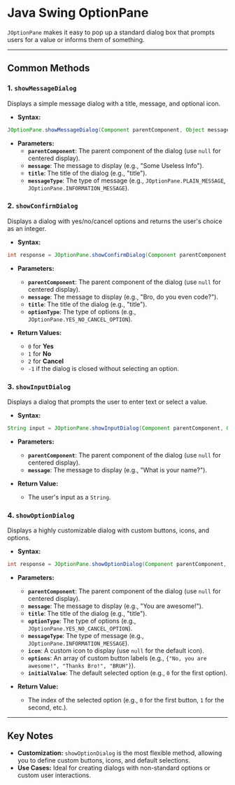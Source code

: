# Java Swing OptionPane

`JOptionPane` makes it easy to pop up a standard dialog box that prompts users for a value or informs them of something.

---

## Common Methods

### 1. `showMessageDialog`
Displays a simple message dialog with a title, message, and optional icon.

- **Syntax:**
```java
JOptionPane.showMessageDialog(Component parentComponent, Object message, String title, int messageType);
```

- **Parameters:**
  - **`parentComponent`**: The parent component of the dialog (use `null` for centered display).
  - **`message`**: The message to display (e.g., "Some Useless Info").
  - **`title`**: The title of the dialog (e.g., "title").
  - **`messageType`**: The type of message (e.g., `JOptionPane.PLAIN_MESSAGE`, `JOptionPane.INFORMATION_MESSAGE`).


### 2. `showConfirmDialog`
Displays a dialog with yes/no/cancel options and returns the user's choice as an integer.

- **Syntax:**
```java
int response = JOptionPane.showConfirmDialog(Component parentComponent, Object message, String title, int optionType);
```

- **Parameters:**
  - **`parentComponent`**: The parent component of the dialog (use `null` for centered display).
  - **`message`**: The message to display (e.g., "Bro, do you even code?").
  - **`title`**: The title of the dialog (e.g., "title").
  - **`optionType`**: The type of options (e.g., `JOptionPane.YES_NO_CANCEL_OPTION`).

- **Return Values:**
  - `0` for **Yes**
  - `1` for **No**
  - `2` for **Cancel**
  - `-1` if the dialog is closed without selecting an option.


### 3. `showInputDialog`
Displays a dialog that prompts the user to enter text or select a value.

- **Syntax:**
```java
String input = JOptionPane.showInputDialog(Component parentComponent, Object message);
```

- **Parameters:**
  - **`parentComponent`**: The parent component of the dialog (use `null` for centered display).
  - **`message`**: The message to display (e.g., "What is your name?").

- **Return Value:**
  - The user's input as a `String`.


### 4. `showOptionDialog`
Displays a highly customizable dialog with custom buttons, icons, and options.

- **Syntax:**
```java
int response = JOptionPane.showOptionDialog(Component parentComponent, Object message, String title, int optionType, int messageType, Icon icon, Object[] options, Object initialValue);
```

- **Parameters:**
  - **`parentComponent`**: The parent component of the dialog (use `null` for centered display).
  - **`message`**: The message to display (e.g., "You are awesome!").
  - **`title`**: The title of the dialog (e.g., "title").
  - **`optionType`**: The type of options (e.g., `JOptionPane.YES_NO_CANCEL_OPTION`).
  - **`messageType`**: The type of message (e.g., `JOptionPane.INFORMATION_MESSAGE`).
  - **`icon`**: A custom icon to display (use `null` for the default icon).
  - **`options`**: An array of custom button labels (e.g., `{"No, you are awesome!", "Thanks Bro!", "BRUH"}`).
  - **`initialValue`**: The default selected option (e.g., `0` for the first option).

- **Return Value:**
  - The index of the selected option (e.g., `0` for the first button, `1` for the second, etc.).

---

## Key Notes
- **Customization:** `showOptionDialog` is the most flexible method, allowing you to define custom buttons, icons, and default selections.
- **Use Cases:** Ideal for creating dialogs with non-standard options or custom user interactions.
